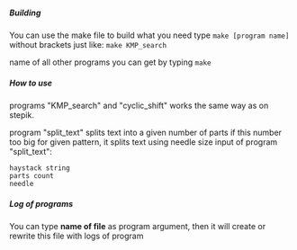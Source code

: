 ##### Building
You can use the make file to build what you need
type `make [program name]` without brackets
just like: `make KMP_search`

name of all other programs you can get by typing `make`


##### How to use
programs "KMP_search" and "cyclic_shift"
works the same way as on stepik.

program "split_text" splits text into a given number of parts
if this number too big for given pattern,
it splits text using needle size
input of program "split_text":
```
haystack string
parts count
needle
```


##### Log of programs
You can type **name of file** as program argument,
then it will create or rewrite this file
with logs of program

